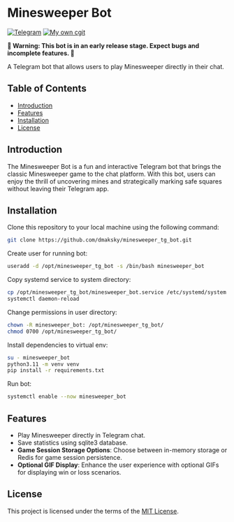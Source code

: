 # Minesweeper Bot

[![Telegram](https://img.shields.io/badge/Telegram-@minesweeper_game_tgbot-black)](https://t.me/minesweeper_game_tgbot)
[![My own cgit](https://img.shields.io/badge/My_git-git.akshevsky.ru-black)](https://git.akshevsky.ru/minesweeper_bot.git)

**🚧 Warning: This bot is in an early release stage. Expect bugs and incomplete features. 🚧**

A Telegram bot that allows users to play Minesweeper directly in their chat.

## Table of Contents
- [Introduction](#introduction)
- [Features](#features)
- [Installation](#installation)
- [License](#license)

## Introduction

The Minesweeper Bot is a fun and interactive Telegram bot that brings the classic Minesweeper game to the chat platform. With this bot, users can enjoy the thrill of uncovering mines and strategically marking safe squares without leaving their Telegram app.

## Installation

Clone this repository to your local machine using the following command:

```bash
git clone https://github.com/dmaksky/minesweeper_tg_bot.git
```

Create user for running bot:

```bash
useradd -d /opt/minesweeper_tg_bot -s /bin/bash minesweeper_bot
```

Copy systemd service to system directory:

```bash
cp /opt/minesweeper_tg_bot/minesweeper_bot.service /etc/systemd/system
systemctl daemon-reload
```

Change permissions in user directory:

```bash
chown -R minesweeper_bot: /opt/minesweeper_tg_bot/
chmod 0700 /opt/minesweeper_tg_bot/
```

Install dependencies to virtual env:

```bash
su - minesweeper_bot
python3.11 -m venv venv
pip install -r requirements.txt
```

Run bot:
```bash
systemctl enable --now minesweeper_bot
```

## Features

- Play Minesweeper directly in Telegram chat.
- Save statistics using sqlite3 database.
- **Game Session Storage Options**: Choose between in-memory storage or Redis for game session persistence.
- **Optional GIF Display**: Enhance the user experience with optional GIFs for displaying win or loss scenarios.
 
## License

This project is licensed under the terms of the [MIT License](LICENSE).
